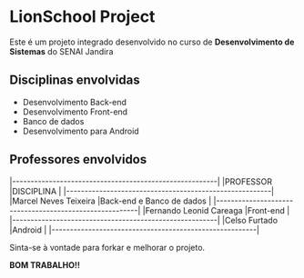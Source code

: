 # LionSchool Project

Este é um projeto integrado desenvolvido no curso de **Desenvolvimento de Sistemas** do SENAI Jandira

## Disciplinas envolvidas

* Desenvolvimento Back-end
* Desenvolvimento Front-end
* Banco de dados
* Desenvolvimento para Android

## Professores envolvidos

|--------------------------------------------------------|
|PROFESSOR                |DISCIPLINA                    |
|--------------------------------------------------------|
|Marcel Neves Teixeira    |Back-end e Banco de dados     |
|--------------------------------------------------------|
|Fernando Leonid Careaga  |Front-end                     |
|--------------------------------------------------------|
|Celso Furtado            |Android                       |
|--------------------------------------------------------|

Sinta-se à vontade para forkar e melhorar o projeto. 

**BOM TRABALHO!!**
